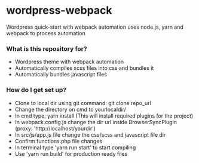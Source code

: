 # wordpress-webpack
Wordpress quick-start with webpack automation uses node.js, yarn and webpack to process automation

### What is this repository for? ###

* Wordpress theme with webpack automation
* Automatically compiles scss files into css and bundles it
* Automatically bundles javascript files



### How do I get set up? ###

* Clone to local dir using git command: git clone repo_url
* Change the directory on cmd to yourlocaldir/ 
* In cmd type: yarn install (This will install required plugins for the project) 
* In webpack.config.js change the dir url inside BrowserSyncPlugin (proxy: 'http://localhost/yourdir')
* In src/js/app.js file change the css/scss and javascript file dir
* Confirm functions.php file changes
* In terminal type 'yarn run start' to start compiling
* Use 'yarn run build' for production ready files


